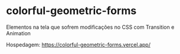 # colorful-geometric-forms

Elementos na tela que sofrem modificações no CSS com Transition e Animation

Hospedagem: https://colorful-geometric-forms.vercel.app/
